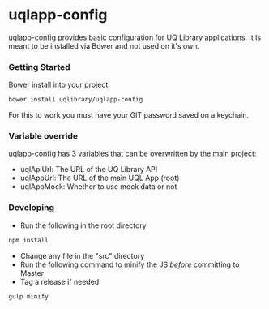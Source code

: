 # uqlapp-config

uqlapp-config provides basic configuration for UQ Library applications. It is meant to be installed via Bower and not
used on it's own.

### Getting Started
Bower install into your project:
```sh
bower install uqlibrary/uqlapp-config
```
For this to work you must have your GIT password saved on a keychain. 

### Variable override
uqlapp-config has 3 variables that can be overwritten by the main project:
- uqlApiUrl: The URL of the UQ Library API
- uqlAppUrl: The URL of the main UQL App (root)
- uqlAppMock: Whether to use mock data or not

### Developing
- Run the following in the root directory
```sh
npm install
```
- Change any file in the "src" directory
- Run the following command to minify the JS *before* committing to Master
- Tag a release if needed
```sh
gulp minify
```
